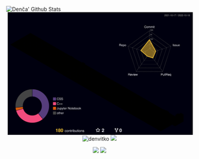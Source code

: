 ![Denča' Github Stats](https://metrics.lecoq.io/denvitko?template=classic&config.timezone=Europe%2FPrague)
<img align = "right" src="./profile-3d-contrib/profile-night-rainbow.svg " width="500">


<p align = "center">
  <img src="https://github-stats-alpha.vercel.app/api?username=denvitko&bc=ebebeb&ic=0E8AD9" alt="denvitko" height="165" />
  <img src="https://github-profile-summary-cards.vercel.app/api/cards/profile-details?username=denvitko&theme=github" height="165"/>
</p>

<p align = "center">
  <img src = "https://github-readme-stats.vercel.app/api?username=denvitko&show_icons=true&theme=bear&hide_border=true" width = 400>
  <img src = "https://github-readme-streak-stats.herokuapp.com?user=denvitko&theme=dark&hide_border=true" width = 400>
</p>
